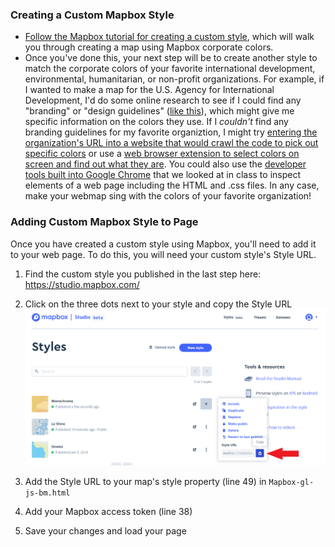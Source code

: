 ### Creating a Custom Mapbox Style
- [Follow the Mapbox tutorial for creating a custom style](https://docs.mapbox.com/help/tutorials/create-a-custom-style/?utm_medium=sem&utm_source=google&utm_campaign=sem%7Cgoogle%7Cbrand%7Cchko-googlesearch-pr01-dynamicsearchcampaign-nb.broad-all-landingpage-search&utm_term=brand&utm_content=chko-googlesearch-pr01-dynamicsearchcampaign-nb.broad-all-landingpage-search&gclid=Cj0KCQiA-bjyBRCcARIsAFboWg0c06wf34jAP1XV8i53wUBsfaO3P-sB5wC7sPMMxcgBtUjstEN5330aAuPhEALw_wcB), which will walk you through creating a map using Mapbox corporate colors. 
- Once you've done this, your next step will be to create another style to match the corporate colors of your favorite international development, environmental, humanitarian, or non-profit organizations. For example, if I wanted to make a map for the U.S. Agency for International Development, I'd do some online research to see if I could find any "branding" or "design guidelines" ([like this](https://www.usaid.gov/sites/default/files/documents/1869/USAID_GSM-02_04_2020.pdf)), which might give me specific information on the colors they use. If I *couldn't* find any branding guidelines for my favorite organiztion, I might try [entering the organization's URL into a website that would crawl the code to pick out specific colors](https://www.colorcombos.com/grabcolors.html) or use a [web browser extension to select colors on screen and find out what they are](https://chrome.google.com/webstore/detail/eye-dropper/hmdcmlfkchdmnmnmheododdhjedfccka?hl=en). You could also use the [developer tools built into Google Chrome](https://developers.google.com/web/tools/chrome-devtools/) that we looked at in class to inspect elements of a web page including the HTML and .css files. In any case, make your webmap sing with the colors of your favorite organization!

### Adding Custom Mapbox Style to Page
Once you have created a custom style using Mapbox, you'll need to add it to your web page. To do this, you will need your custom style's Style URL. 

1. Find the custom style you published in the last step here: https://studio.mapbox.com/

2. Click on the three dots next to your style and copy the Style URL 
![image](images/style-url.png)

3. Add the Style URL to your map's style property (line 49) in `Mapbox-gl-js-bm.html`

4. Add your Mapbox access token (line 38)

5. Save your changes and load your page
